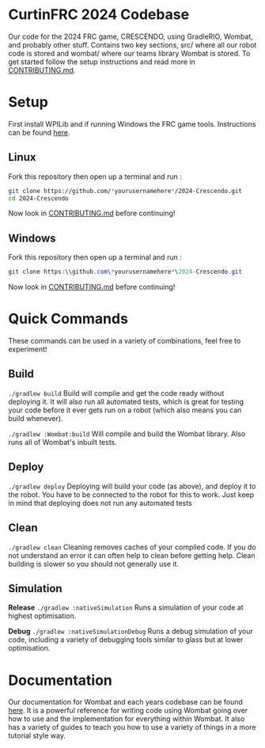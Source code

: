 CurtinFRC 2024 Codebase
===
Our code for the 2024 FRC game, CRESCENDO, using GradleRIO, Wombat, and probably other stuff. Contains two key sections, src/ where all our robot code is stored and wombat/ where our teams library Wombat is stored. To get started follow the setup instructions and read more in [CONTRIBUTING.md](./CONTRIBUTING.md).

Setup
===

First install WPILib and if running Windows the FRC game tools. Instructions can be found [here](https://docs.wpilib.org/en/stable/docs/zero-to-robot/step-2/index.html).

Linux
---
Fork this repository then open up a terminal and run :
```bash
git clone https://github.com/*yourusernamehere*/2024-Crescendo.git
cd 2024-Crescendo
```
Now look in [CONTRIBUTING.md](./CONTRIBUTING.md) before continuing!

Windows
---
Fork this repository then open up a terminal and run :
```powershell
git clone https:\\github.com\*yourusernamehere*\2024-Crescendo.git
```
Now look in [CONTRIBUTING.md](./CONTRIBUTING.md) before continuing!

Quick Commands
===
These commands can be used in a variety of combinations, feel free to experiment!

Build
---
`./gradlew build`
Build will compile and get the code ready without deploying it. It will also run all automated tests, which is great for testing your code before it ever gets run on a robot (which also means you can build whenever).

`./gradlew :Wombat:build`
Will compile and build the Wombat library. Also runs all of Wombat's inbuilt tests.

Deploy
---
`./gradlew deploy`
Deploying will build your code (as above), and deploy it to the robot. You have to be connected to the robot for this to work. Just keep in mind that deploying does not run any automated tests

Clean
---
`./gradlew clean`
Cleaning removes caches of your compiled code. If you do not understand an error it can often help to clean before getting help. Clean building is slower so you should not generally use it.

Simulation
----------
**Release**
`./gradlew :nativeSimulation`
Runs a simulation of your code at highest optimisation.

**Debug**
`./gradlew :nativeSimulationDebug`
Runs a debug simulation of your code, including a variety of debugging tools similar to glass but at lower optimisation.

Documentation
=============
Our documentation for Wombat and each years codebase can be found [here](https://4788-docs.vercel.app/). It is a powerful reference for writing code using Wombat going over how to use and the implementation for everything within Wombat. It also has a variety of guides to teach you how to use a variety of things in a more tutorial style way.
